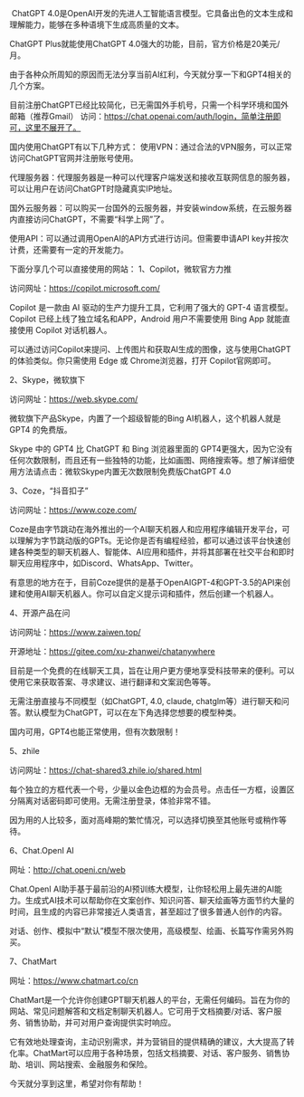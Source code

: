 ​
ChatGPT 4.0是OpenAI开发的先进人工智能语言模型。它具备出色的文本生成和理解能力，能够在多种语境下生成高质量的文本。

ChatGPT Plus就能使用ChatGPT 4.0强大的功能，目前，官方价格是20美元/月。

由于各种众所周知的原因而无法分享当前AI红利，今天就分享一下和GPT4相关的几个方案。

目前注册ChatGPT已经比较简化，已无需国外手机号，只需一个科学环境和国外邮箱（推荐Gmail）
访问：https://chat.openai.com/auth/login，简单注册即可，这里不展开了。

国内使用ChatGPT有以下几种方式：
使用VPN：通过合法的VPN服务，可以正常访问ChatGPT官网并注册账号使用。

代理服务器：代理服务器是一种可以代理客户端发送和接收互联网信息的服务器，可以让用户在访问ChatGPT时隐藏真实IP地址。

国外云服务器：可以购买一台国外的云服务器，并安装window系统，在云服务器内直接访问ChatGPT，不需要“科学上网”了。

使用API：可以通过调用OpenAI的API方式进行访问。但需要申请API key并按次计费，还需要有一定的开发能力。

下面分享几个可以直接使用的网站：
1、Copilot，微软官方力推

访问网址：https://copilot.microsoft.com/

Copilot 是一款由 AI 驱动的生产力提升工具，它利用了强大的 GPT-4 语言模型。Copilot 已经上线了独立域名和APP，Android 用户不需要使用 Bing App 就能直接使用 Copilot 对话机器人。  

可以通过访问Copilot来提问、上传图片和获取AI生成的图像，这与使用ChatGPT的体验类似。你只需使用 Edge 或 Chrome浏览器，打开 Copilot官网即可。

2、Skype，微软旗下

访问网址：https://web.skype.com/

微软旗下产品Skype，内置了一个超级智能的Bing AI机器人，这个机器人就是 GPT4 的免费版。

Skype 中的 GPT4 比 ChatGPT 和 Bing 浏览器里面的 GPT4更强大，因为它没有任何次数限制，而且还有一些独特的功能，比如画图、网络搜索等。想了解详细使用方法请点击：微软Skype内置无次数限制免费版ChatGPT 4.0

3、Coze，“抖音扣子”

访问网址：https://www.coze.com/

Coze是由字节跳动在海外推出的一个AI聊天机器人和应用程序编辑开发平台，可以理解为字节跳动版的GPTs。无论你是否有编程经验，都可以通过该平台快速创建各种类型的聊天机器人、智能体、AI应用和插件，并将其部署在社交平台和即时聊天应用程序中，如Discord、WhatsApp、Twitter。

有意思的地方在于，目前Coze提供的是基于OpenAIGPT-4和GPT-3.5的API来创建和使用AI聊天机器人。你可以自定义提示词和插件，然后创建一个机器人。

4、开源产品在问

访问网址：https://www.zaiwen.top/

开源地址：https://gitee.com/xu-zhanwei/chatanywhere

目前是一个免费的在线聊天工具，旨在让用户更方便地享受科技带来的便利。可以使用它来获取答案、寻求建议、进行翻译和文案润色等等。

无需注册直接与不同模型（如ChatGPT, 4.0, claude, chatglm等）进行聊天和问答。默认模型为ChatGPT，可以在左下角选择您想要的模型种类。

国内可用，GPT4也能正常使用，但有次数限制！

5、zhile  

访问网址：https://chat-shared3.zhile.io/shared.html

每个独立的方框代表一个号，少量以金色边框的为会员号。点击任一方框，设置区分隔离对话密码即可使用。无需注册登录，体验非常不错。

因为用的人比较多，面对高峰期的繁忙情况，可以选择切换至其他账号或稍作等待。

6、Chat.OpenI AI

网址：http://chat.openi.cn/web

Chat.OpenI AI助手基于最前沿的AI预训练大模型，让你轻松用上最先进的AI能力。生成式AI技术可以帮助你在文案创作、知识问答、聊天绘画等方面节约大量的时间，且生成的内容已非常接近人类语言，甚至超过了很多普通人创作的内容。

对话、创作、模拟中“默认”模型不限次使用，高级模型、绘画、长篇写作需另外购买。

7、ChatMart

网址：https://www.chatmart.co/cn

ChatMart是一个允许你创建GPT聊天机器人的平台，无需任何编码。旨在为你的网站、常见问题解答和文档定制聊天机器人。它可用于文档摘要/对话、客户服务、销售协助，并可对用户查询提供实时响应。

它有效地处理查询，主动识别需求，并为营销目的提供精确的建议，大大提高了转化率。ChatMart可以应用于各种场景，包括文档摘要、对话、客户服务、销售协助、培训、网站搜索、金融服务和保险。

今天就分享到这里，希望对你有帮助！

